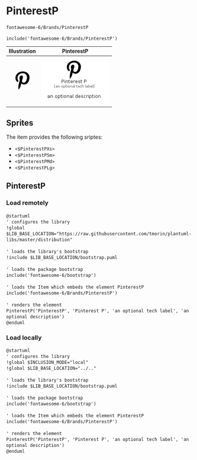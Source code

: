 # PinterestP


```text
fontawesome-6/Brands/PinterestP
```

```text
include('fontawesome-6/Brands/PinterestP')
```



| Illustration | PinterestP |
| :---: | :---: |
| ![illustration for Illustration](../../fontawesome-6/Brands/PinterestP.png) | ![illustration for PinterestP](../../fontawesome-6/Brands/PinterestP.Local.png) |



## Sprites
The item provides the following sriptes:

- `<$PinterestPXs>`
- `<$PinterestPSm>`
- `<$PinterestPMd>`
- `<$PinterestPLg>`





## PinterestP

### Load remotely
```plantuml
@startuml
' configures the library
!global $LIB_BASE_LOCATION="https://raw.githubusercontent.com/tmorin/plantuml-libs/master/distribution"

' loads the library's bootstrap
!include $LIB_BASE_LOCATION/bootstrap.puml

' loads the package bootstrap
include('fontawesome-6/bootstrap')

' loads the Item which embeds the element PinterestP
include('fontawesome-6/Brands/PinterestP')

' renders the element
PinterestP('PinterestP', 'Pinterest P', 'an optional tech label', 'an optional description')
@enduml
```

### Load locally
```plantuml
@startuml
' configures the library
!global $INCLUSION_MODE="local"
!global $LIB_BASE_LOCATION="../.."

' loads the library's bootstrap
!include $LIB_BASE_LOCATION/bootstrap.puml

' loads the package bootstrap
include('fontawesome-6/bootstrap')

' loads the Item which embeds the element PinterestP
include('fontawesome-6/Brands/PinterestP')

' renders the element
PinterestP('PinterestP', 'Pinterest P', 'an optional tech label', 'an optional description')
@enduml
```

